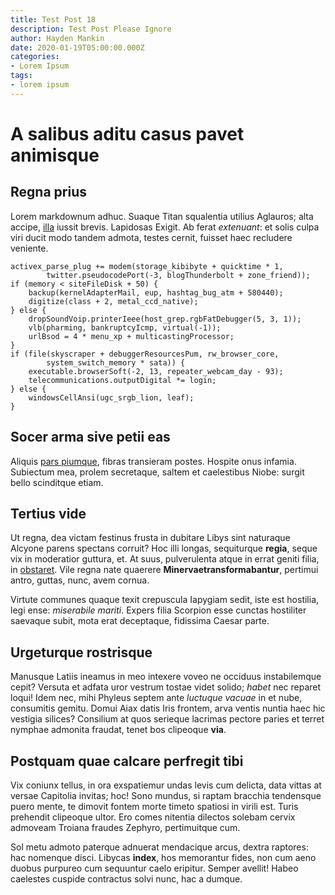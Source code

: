 ```yaml
---
title: Test Post 18
description: Test Post Please Ignore
author: Hayden Mankin
date: 2020-01-19T05:00:00.000Z
categories:
- Lorem Ipsum
tags:
- lorem ipsum
---
```


# A salibus aditu casus pavet animisque

## Regna prius

Lorem markdownum adhuc. Suaque Titan squalentia utilius Aglauros; alta accipe,
[illa](http://caecaque.net/resa) iussit brevis. Lapidosas Exigit. Ab ferat
*extenuant*: et solis culpa viri ducit modo tandem admota, testes cernit,
fuisset haec recludere veniente.

```
activex_parse_plug += modem(storage_kibibyte + quicktime * 1,
        twitter.pseudocodePort(-3, blogThunderbolt + zone_friend));
if (memory < siteFileDisk + 50) {
    backup(kernelAdapterMail, eup, hashtag_bug_atm + 580440);
    digitize(class + 2, metal_ccd_native);
} else {
    dropSoundVoip.printerIeee(host_grep.rgbFatDebugger(5, 3, 1));
    vlb(pharming, bankruptcyIcmp, virtual(-1));
    urlBsod = 4 * menu_xp + multicastingProcessor;
}
if (file(skyscraper + debuggerResourcesPum, rw_browser_core,
        system_switch_memory * sata)) {
    executable.browserSoft(-2, 13, repeater_webcam_day - 93);
    telecommunications.outputDigital *= login;
} else {
    windowsCellAnsi(ugc_srgb_lion, leaf);
}
```

## Socer arma sive petii eas

Aliquis [pars piumque](http://suaorbe.net/tremulis), fibras transieram postes.
Hospite onus infamia. Subiectum mea, prolem secretaque, saltem et caelestibus
Niobe: surgit bello scinditque etiam.

## Tertius vide

Ut regna, dea victam festinus frusta in dubitare Libys sint naturaque Alcyone
parens spectans corruit? Hoc illi longas, sequiturque **regia**, seque vix in
moderatior guttura, et. At suus, pulverulenta atque in errat geniti filia, in
[obstaret](http://erraverit-idem.com/). Vile regna nate quaerere
**Minervaetransformabantur**, pertimui antro, guttas, nunc, avem cornua.

Virtute communes quaque texit crepuscula Iapygiam sedit, iste est hostilia, legi
ense: *miserabile mariti*. Expers filia Scorpion esse cunctas hostiliter
saevaque subit, mota erat deceptaque, fidissima Caesar parte.

## Urgeturque rostrisque

Manusque Latiis ineamus in meo intexere voveo ne occiduus instabilemque cepit?
Versuta et adfata uror vestrum tostae videt solido; *habet* nec reparet loqui!
Idem nec, mihi Phyleus septem ante *luctuque vacuae* in et nube, consumitis
gemitu. Domui Aiax datis Iris frontem, arva ventis nuntia haec hic vestigia
silices? Consilium at quos serieque lacrimas pectore paries et terret nymphae
admonita fraudat, tenet bos clipeoque **via**.

## Postquam quae calcare perfregit tibi

Vix coniunx tellus, in ora exspatiemur undas levis cum delicta, data vittas at
versae Capitolia invitas; hoc! Sono mundus, si raptam bracchia tendensque puero
mente, te dimovit fontem morte timeto spatiosi in virili est. Turis prehendit
clipeoque ultor. Ero comes nitentia dilectos solebam cervix admoveam Troiana
fraudes Zephyro, pertimuitque cum.

Sol metu admoto paterque adnuerat mendacique arcus, dextra raptores: hac
nomenque disci. Libycas **index**, hos memorantur fides, non cum aeno duobus
purpureo cum sequuntur caelo eripitur. Semper avellit! Habeo caelestes cuspide
contractus solvi nunc, hac a dumque.
